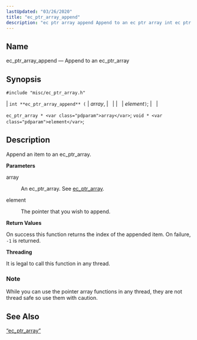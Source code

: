 ```yaml
---
lastUpdated: "03/26/2020"
title: "ec_ptr_array_append"
description: "ec ptr array append Append to an ec ptr array int ec ptr array append array element ec ptr array array void element Append an item to an ec ptr array array An ec ptr array See ec ptr array element The pointer that you wish to append On success..."
---
```


<a name="apis.ec_ptr_array_append"></a> 
## Name

ec_ptr_array_append — Append to an ec_ptr_array

## Synopsis

`#include "misc/ec_ptr_array.h"`

| `int **ec_ptr_array_append** (` | <var class="pdparam">array</var>, |   |
|   | <var class="pdparam">element</var>`)`; |   |

`ec_ptr_array * <var class="pdparam">array</var>`;
`void * <var class="pdparam">element</var>`;<a name="idp58190944"></a> 
## Description

Append an item to an ec_ptr_array.

**<a name="idp58192160"></a> Parameters**

<dl class="variablelist">

<dt>array</dt>

<dd>

An ec_ptr_array. See [ec_ptr_array](/momentum/3/3-api/structs-ec-ptr-array).

</dd>

<dt>element</dt>

<dd>

The pointer that you wish to append.

</dd>

</dl>

**<a name="idp58197472"></a> Return Values**

On success this function returns the index of the appended item. On failure, `-1` is returned.

**<a name="idp58198896"></a> Threading**

It is legal to call this function in any thread.

### Note

While you can use the pointer array functions in any thread, they are not thread safe so use them with caution.

<a name="idp58201328"></a> 
## See Also

[“ec_ptr_array”](/momentum/3/3-api/structs-ec-ptr-array)